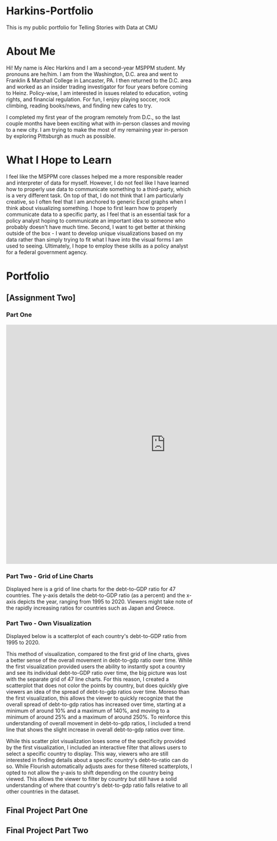# Harkins-Portfolio
This is my public portfolio for Telling Stories with Data at CMU
# About Me
Hi! My name is Alec Harkins and I am a second-year MSPPM student. My pronouns are he/him. I am from the Washington, D.C. area and went to Franklin & Marshall College in Lancaster, PA. I then returned to the D.C. area and worked as an insider trading investigator for four years before coming to Heinz. Policy-wise, I am interested in issues related to education, voting rights, and financial regulation. For fun, I enjoy playing soccer, rock climbing, reading books/news, and finding new cafes to try. 

I completed my first year of the program remotely from D.C., so the last couple months have been exciting what with in-person classes and moving to a new city. I am trying to make the most of my remaining year in-person by exploring Pittsburgh as much as possible. 

# What I Hope to Learn

I feel like the MSPPM core classes helped me a more responsible reader and interpreter of data for myself. However, I do not feel like I have learned how to properly use data to communicate something to a third-party, which is a very different task. On top of that, I do not think that I am particularly creative, so I often feel that I am anchored to generic Excel graphs when I think about visualizing something. I hope to first learn how to properly communicate data to a specific party, as I feel that is an essential task for a policy analyst hoping to communicate an important idea to someone who probably doesn't have much time. Second, I want to get better at thinking outside of the box - I want to develop unique visualizations based on my data rather than simply trying to fit what I have into the visual forms I am used to seeing. Ultimately, I hope to employ these skills as a policy analyst for a federal government agency. 

# Portfolio

## [Assignment Two]

### Part One

<iframe src="https://data.oecd.org/chart/6vsN" width="860" height="645" style="border: 0" mozallowfullscreen="true" webkitallowfullscreen="true" allowfullscreen="true">OECD Chart: General government debt, Total, % of GDP, Annual, 2018</iframe>

### Part Two - Grid of Line Charts

Displayed here is a grid of line charts for the debt-to-GDP ratio for 47 countries. The y-axis details the debt-to-GDP ratio (as a percent) and the x-axis depicts the year, ranging from 1995 to 2020. Viewers might take note of the rapidly increasing ratios for countries such as Japan and Greece. 
<div class="flourish-embed flourish-chart" data-src="visualisation/7690930"><script src="https://public.flourish.studio/resources/embed.js"></script></div>

### Part Two - Own Visualization

Displayed below is a scatterplot of each country's debt-to-GDP ratio from 1995 to 2020. 

<div class="flourish-embed flourish-scatter" data-src="visualisation/7691304"><script src="https://public.flourish.studio/resources/embed.js"></script></div>

This method of visualization, compared to the first grid of line charts, gives a better sense of the overall movement in debt-to-gdp ratio over time. While the first visualization provided users the ability to instantly spot a country and see its individual debt-to-GDP ratio over time, the big picture was lost with the separate grid of 47 line charts. For this reason, I created a scatterplot that does not color the points by country, but does quickly give viewers an idea of the spread of debt-to-gdp ratios over time. Moreso than the first visualization, this allows the viewer to quickly recognize that the overall spread of debt-to-gdp ratios has increased over time, starting at a minimum of around 10% and a maximum of 140%, and moving to a minimum of around 25% and a maximum of around 250%. To reinforce this understanding of overall movement in debt-to-gdp ratios, I included a trend line that shows the slight increase in overall debt-to-gdp ratios over time. 

While this scatter plot visualization loses some of the specificity provided by the first visualization, I included an interactive filter that allows users to select a specific country to display. This way, viewers who are still interested in finding details about a specific country's debt-to-ratio can do so. While Flourish automatically adjusts axes for these filtered scatterplots, I opted to not allow the y-axis to shift depending on the country being viewed. This allows the viewer to filter by country but still have a solid understanding of where that country's debt-to-gdp ratio falls relative to all other countries in the dataset. 

## Final Project Part One

## Final Project Part Two
